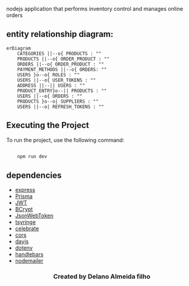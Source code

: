 nodejs application that performs inventory control and manages online orders

## entity relationship diagram:

```mermaid
erDiagram
    CATEGORIES ||--o{ PRODUCTS : ""
    PRODUCTS ||--o{ ORDER_PRODUCT : ""
    ORDERS ||--o{ ORDER_PRODUCT : ""
    PAYMENT_METHODS ||--o{ ORDERS: ""
    USERS }o--o{ ROLES : ""
    USERS ||--o{ USER_TOKENS : ""
    ADDRESS ||--|| USERS : ""
    PRODUCT_ENTRY}o--|| PRODUCTS : ""
    USERS ||--o{ ORDERS : ""
    PRODUCTS }o--o| SUPPLIERS : ""
    USERS ||--o| REFRESH_TOKENS : ""
```

## Executing the Project

To run the project, use the following command:

```javascript

    npm run dev
```

## dependencies

-   [express](https://www.npmjs.com/package/express)
-   [Prisma](https://www.prisma.io/)
-   [JWT](https://jwt.io)
-   [BCrypt](https://www.npmjs.com/package/bcrypt)
-   [JsonWebToken](https://www.npmjs.com/package/jsonwebtoken)
-   [tsyringe](https://www.npmjs.com/package/tsyringe)
-   [celebrate](https://www.npmjs.com/package/celebrate)
-   [cors](https://www.npmjs.com/package/cors)
-   [dayjs](https://www.npmjs.com/package/dayjs)
-   [dotenv](https://www.npmjs.com/package/dotenv)
-   [handlebars](https://www.npmjs.com/package/handlebars)
-   [nodemailer](https://www.npmjs.com/package/nodemailer)

<h3 align="center">Created by  Delano Almeida filho </h3>
